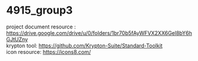 # 4915_group3
project
document resource : https://drive.google.com/drive/u/0/folders/1br70b5fAyWFVX2XX6Gel8bY6hGJtUZny <br>
krypton tool: https://github.com/Krypton-Suite/Standard-Toolkit <br>
icon resource: https://icons8.com/
